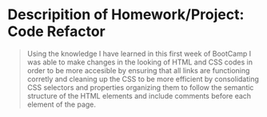 # Descripition of Homework/Project: Code Refactor

> Using the knowledge I have learned in this first week of BootCamp I was able to make changes in the looking of HTML and CSS codes in order to be more accesible by ensuring that all links are functioning corretly and cleaning up the CSS to be more efficient by consolidating CSS selectors and properties organizing them to follow the semantic structure of the HTML elements and include comments before each element of the page.

